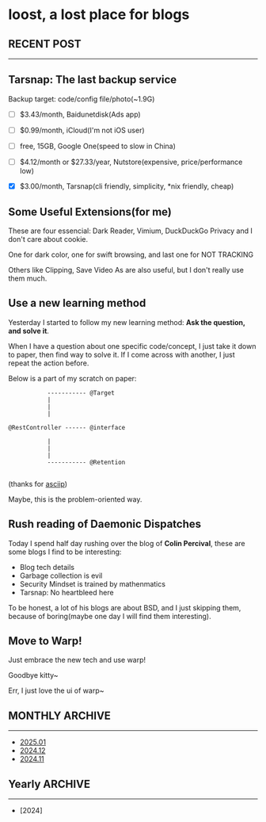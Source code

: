 # loost, a lost place for blogs


## RECENT POST

---

[//]: # "Copy this to nextline when no blog: I\'m writing on it \..."

## Tarsnap: The last backup service

Backup target: code/config file/photo(~1.9G)

- [ ] $3.43/month, Baidunetdisk(Ads app)
- [ ] $0.99/month, iCloud(I\'m not iOS user)  
- [ ] free, 15GB, Google One(speed to slow in China)
- [ ] $4.12/month or $27.33/year, Nutstore(expensive, price/performance low)
- [x] $3.00/month, Tarsnap(cli friendly, simplicity, \*nix friendly, cheap)


## Some Useful Extensions(for me)

These are four essencial: Dark Reader, Vimium, DuckDuckGo Privacy and I don\'t care about cookie.

One for dark color, one for swift browsing, and last one for NOT TRACKING

Others like Clipping, Save Video As are also useful, but I don\'t really use them much.


## Use a new learning method

Yesterday I started to follow my new learning method: **Ask the question, and solve it**.

When I have a question about one specific code/concept, I just take it down to paper, then find way to solve it. If I come across with another, I just repeat the action before.

Below is a part of my scratch on paper:

```
           ----------- @Target    
           |                      
           |                      
           |                      
                                  
@RestController ------ @interface 
                                  
           |                      
           |                      
           |                      
           ----------- @Retention 
                                  
```
(thanks for [asciip](https://asciip.dev/))


Maybe, this is the problem-oriented way.


## Rush reading of Daemonic Dispatches

Today I spend half day rushing over the blog of **Colin Percival**, these are some blogs I find to be interesting:

- Blog tech details
- Garbage collection is evil
- Security Mindset is trained by mathenmatics
- Tarsnap: No heartbleed here

To be honest, a lot of his blogs are about BSD, and I just skipping them, because of boring(maybe one day I will find them interesting).

## Move to Warp!

Just embrace the new tech and use warp!

Goodbye kitty~

Err, I just love the ui of warp~


## MONTHLY ARCHIVE

---

- [2025.01](./202501.html)
- [2024.12](./202412.html)
- [2024.11](./202411.html)

## Yearly ARCHIVE

---

- [2024]
